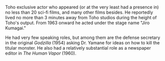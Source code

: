 <!-- Takuzo Kumagai -->

Toho exclusive actor who appeared (or at the very least had a presence in) no less than 20 sci-fi films, and many other films besides. He reportedly lived no more than 3 minutes away from Toho studios during the height of Toho's output. From 1963 onward he acted under the stage name "Jiro Kumagai."

He had very few speaking roles, but among them are the defense secretary in the original _Godzilla_ (1954) asking Dr. Yamane for ideas on how to kill the titular monster. He also had a relatively substantial role as a newspaper editor in _The Human Vapor_ (1960).